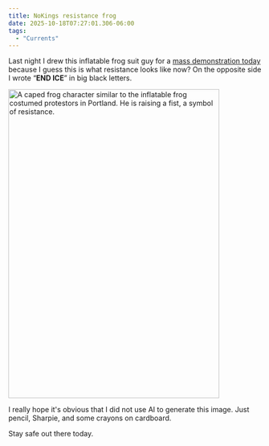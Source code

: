 ```yaml
---
title: NoKings resistance frog
date: 2025-10-18T07:27:01.306-06:00
tags:
  - "Currents"
---
```


Last night I drew this inflatable frog suit guy for a [mass demonstration today](https://www.nokings.org/) because I guess this is what resistance looks like now? On the opposite side I wrote “**END ICE**” in big black letters.

<img src="/img/note-images/2025-resistance-frog.jpg" alt="A caped frog character similar to the inflatable frog costumed protestors in Portland. He is raising a fist, a symbol of resistance." width="420" height="615" loading="lazy">

I really hope it's obvious that I did not use AI to generate this image. Just pencil, Sharpie, and some crayons on cardboard.

Stay safe out there today.